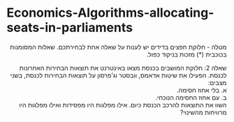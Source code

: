 # Economics-Algorithms-allocating-seats-in-parliaments
<p dir="rtl">
מטלה - חלוקת חפצים בדידים
יש לענות על שאלה אחת לבחירתכם. שאלות המסומנות בכוכבית (*) מזכות בניקוד כפול.
</p>
<p dir="rtl">
שאלה 2:
חלוקת המושבים בכנסת
מצאו באינטרנט את תוצאות הבחירות האחרונות לכנסת. הפעילו את שיטות אדאמס, וובסטר וג’פרסון על תוצאות הבחירות לכנסת, בשני מצבים:<br/>
א. בלי אחוז חסימה.<br/> 
ב. עם אחוז החסימה הנוכחי. <br/> 
השוו את התוצאות להרכב הכנסת כיום. אילו מפלגות היו מפסידות ואילו מפלגות היו מרוויחות מהשינוי?
</p>
